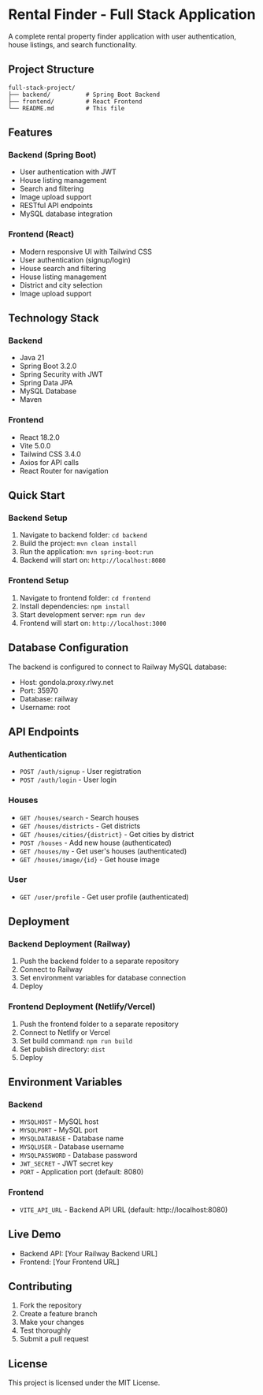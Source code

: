 # Rental Finder - Full Stack Application

A complete rental property finder application with user authentication, house listings, and search functionality.

## Project Structure

```
full-stack-project/
├── backend/          # Spring Boot Backend
├── frontend/         # React Frontend
└── README.md         # This file
```

## Features

### Backend (Spring Boot)
- User authentication with JWT
- House listing management
- Search and filtering
- Image upload support
- RESTful API endpoints
- MySQL database integration

### Frontend (React)
- Modern responsive UI with Tailwind CSS
- User authentication (signup/login)
- House search and filtering
- House listing management
- District and city selection
- Image upload support

## Technology Stack

### Backend
- Java 21
- Spring Boot 3.2.0
- Spring Security with JWT
- Spring Data JPA
- MySQL Database
- Maven

### Frontend
- React 18.2.0
- Vite 5.0.0
- Tailwind CSS 3.4.0
- Axios for API calls
- React Router for navigation

## Quick Start

### Backend Setup
1. Navigate to backend folder: `cd backend`
2. Build the project: `mvn clean install`
3. Run the application: `mvn spring-boot:run`
4. Backend will start on: `http://localhost:8080`

### Frontend Setup
1. Navigate to frontend folder: `cd frontend`
2. Install dependencies: `npm install`
3. Start development server: `npm run dev`
4. Frontend will start on: `http://localhost:3000`

## Database Configuration

The backend is configured to connect to Railway MySQL database:
- Host: gondola.proxy.rlwy.net
- Port: 35970
- Database: railway
- Username: root

## API Endpoints

### Authentication
- `POST /auth/signup` - User registration
- `POST /auth/login` - User login

### Houses
- `GET /houses/search` - Search houses
- `GET /houses/districts` - Get districts
- `GET /houses/cities/{district}` - Get cities by district
- `POST /houses` - Add new house (authenticated)
- `GET /houses/my` - Get user's houses (authenticated)
- `GET /houses/image/{id}` - Get house image

### User
- `GET /user/profile` - Get user profile (authenticated)

## Deployment

### Backend Deployment (Railway)
1. Push the backend folder to a separate repository
2. Connect to Railway
3. Set environment variables for database connection
4. Deploy

### Frontend Deployment (Netlify/Vercel)
1. Push the frontend folder to a separate repository
2. Connect to Netlify or Vercel
3. Set build command: `npm run build`
4. Set publish directory: `dist`
5. Deploy

## Environment Variables

### Backend
- `MYSQLHOST` - MySQL host
- `MYSQLPORT` - MySQL port
- `MYSQLDATABASE` - Database name
- `MYSQLUSER` - Database username
- `MYSQLPASSWORD` - Database password
- `JWT_SECRET` - JWT secret key
- `PORT` - Application port (default: 8080)

### Frontend
- `VITE_API_URL` - Backend API URL (default: http://localhost:8080)

## Live Demo

- Backend API: [Your Railway Backend URL]
- Frontend: [Your Frontend URL]

## Contributing

1. Fork the repository
2. Create a feature branch
3. Make your changes
4. Test thoroughly
5. Submit a pull request

## License

This project is licensed under the MIT License.
